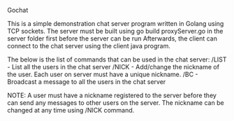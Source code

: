Gochat

This is a simple demonstration chat server program written in Golang using TCP sockets.
The server must be built using go build proxyServer.go in the server folder first before the server can be run
Afterwards, the client can connect to the chat server using the client java program.

The below is the list of commands that can be used in the chat server:
/LIST - List all the users in the chat server
/NICK - Add/change the nickname of the user. Each user on server must have a unique nickname.
/BC - Broadcast a message to all the users in the chat server

NOTE: A user must have a nickname registered to the server before they can send any messages to other users
on the server. The nickname can be changed at any time using /NICK command.